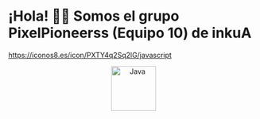 # ¡Hola! 👋🏻 Somos el grupo PixelPioneerss (Equipo 10) de inkuA

https://iconos8.es/icon/PXTY4q2Sq2lG/javascript
<div align="center">
  <a href="https://www.java.com/"><img src="https://iconos8.es/icon/PXTY4q2Sq2lG/javascript" alt="Java" width="90" height="90"></a>
